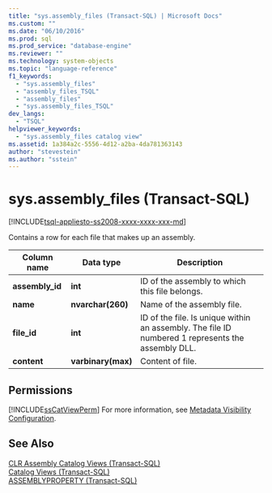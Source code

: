 ```yaml
---
title: "sys.assembly_files (Transact-SQL) | Microsoft Docs"
ms.custom: ""
ms.date: "06/10/2016"
ms.prod: sql
ms.prod_service: "database-engine"
ms.reviewer: ""
ms.technology: system-objects
ms.topic: "language-reference"
f1_keywords: 
  - "sys.assembly_files"
  - "assembly_files_TSQL"
  - "assembly_files"
  - "sys.assembly_files_TSQL"
dev_langs: 
  - "TSQL"
helpviewer_keywords: 
  - "sys.assembly_files catalog view"
ms.assetid: 1a384a2c-5556-4d12-a2ba-4da781363143
author: "stevestein"
ms.author: "sstein"
---
```

# sys.assembly_files (Transact-SQL)
[!INCLUDE[tsql-appliesto-ss2008-xxxx-xxxx-xxx-md](../../includes/tsql-appliesto-ss2008-xxxx-xxxx-xxx-md.md)]

  Contains a row for each file that makes up an assembly.  
    
|Column name|Data type|Description|  
|-----------------|---------------|-----------------|  
|**assembly_id**|**int**|ID of the assembly to which this file belongs.|  
|**name**|**nvarchar(260)**|Name of the assembly file.|  
|**file_id**|**int**|ID of the file. Is unique within an assembly. The file ID numbered 1 represents the assembly DLL.|  
|**content**|**varbinary(max)**|Content of file.|  
  
## Permissions  
 [!INCLUDE[ssCatViewPerm](../../includes/sscatviewperm-md.md)] For more information, see [Metadata Visibility Configuration](../../relational-databases/security/metadata-visibility-configuration.md).  
  
## See Also  
 [CLR Assembly Catalog Views &#40;Transact-SQL&#41;](../../relational-databases/system-catalog-views/clr-assembly-catalog-views-transact-sql.md)   
 [Catalog Views &#40;Transact-SQL&#41;](../../relational-databases/system-catalog-views/catalog-views-transact-sql.md)   
 [ASSEMBLYPROPERTY &#40;Transact-SQL&#41;](../../t-sql/functions/assemblyproperty-transact-sql.md)  
  
  
